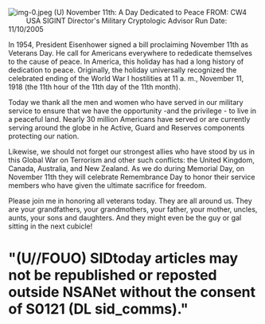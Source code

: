 ![img-0.jpeg](img-0.jpeg)
(U) November 11th: A Day Dedicated to Peace
FROM: CW4 $\qquad$ USA
SIGINT Director's Military Cryptologic Advisor
Run Date: 11/10/2005

In 1954, President Eisenhower signed a bill proclaiming November 11th as Veterans Day. He call for Americans everywhere to rededicate themselves to the cause of peace. In America, this holiday has had a long history of dedication to peace. Originally, the holiday universally recognized the celebrated ending of the World War I hostilities at 11 a. m., November 11, 1918 (the 11th hour of the 11th day of the 11th month).

Today we thank all the men and women who have served in our military service to ensure that we have the opportunity -and the privilege - to live in a peaceful land. Nearly 30 million Americans have served or are currently serving around the globe in he Active, Guard and Reserves components protecting our nation.

Likewise, we should not forget our strongest allies who have stood by us in this Global War on Terrorism and other such conflicts: the United Kingdom, Canada, Australia, and New Zealand. As we do during Memorial Day, on November 11th they will celebrate Remembrance Day to honor their service members who have given the ultimate sacrifice for freedom.

Please join me in honoring all veterans today. They are all around us. They are your grandfathers, your grandmothers, your father, your mother, uncles, aunts, your sons and daughters. And they might even be the guy or gal sitting in the next cubicle!

# "(U//FOUO) SIDtoday articles may not be republished or reposted outside NSANet without the consent of S0121 (DL sid_comms)."
